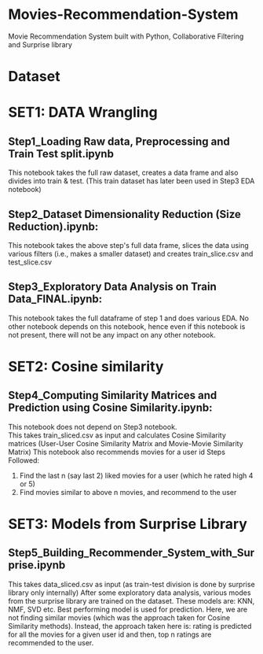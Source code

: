 # Movies-Recommendation-System
Movie Recommendation System built with Python, Collaborative Filtering and Surprise library

# Dataset

# SET1: DATA Wrangling

## Step1_Loading Raw data, Preprocessing and Train Test split.ipynb
This notebook takes the full raw dataset, creates a data frame and also divides into train & test. (This train dataset has later been used in Step3 EDA notebook)

## Step2_Dataset Dimensionality Reduction (Size Reduction).ipynb: 
This notebook takes the above step's full data frame, slices the data using various filters (i.e., makes a smaller dataset) and creates train_slice.csv and test_slice.csv

## Step3_Exploratory Data Analysis on Train Data_FINAL.ipynb:  
This notebook takes the full dataframe of step 1 and does various EDA. No other notebook depends on this notebook, hence even if this notebook is not present, there will not be any impact on any other notebook.

# SET2: Cosine similarity

## Step4_Computing Similarity Matrices and Prediction using Cosine Similarity.ipynb: 
This notebook does not depend on Step3 notebook.  
This takes train_sliced.csv as input and calculates Cosine Similarity matrices (User-User Cosine Similarity Matrix and Movie-Movie Similarity Matrix)
This notebook also recommends movies for a user id
Steps Followed:
1. Find the last n (say last 2) liked movies for a user (which he rated high 4 or 5)
2. Find movies similar to above n movies, and recommend to the user 

# SET3: Models from Surprise Library

## Step5_Building_Recommender_System_with_Surprise.ipynb
This takes data_sliced.csv as input (as train-test division is done by surprise library only internally)
After some exploratory data analysis, various modes from the surprise library are trained on the dataset. These models are: KNN, NMF, SVD etc.
Best performing model is used for prediction.
Here, we are not finding similar movies (which was the approach taken for Cosine Similarity methods). Instead, the approach taken here is: rating is predicted for all the movies for a given user id and then, top n ratings are recommended to the user.


